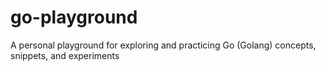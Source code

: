 # go-playground
A personal playground for exploring and practicing Go (Golang) concepts, snippets, and experiments
